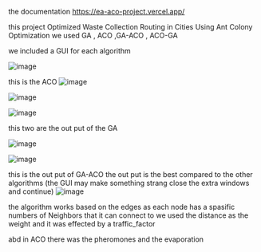 the documentation https://ea-aco-project.vercel.app/

this project Optimized Waste Collection Routing in Cities Using Ant Colony Optimization we used GA , ACO ,GA-ACO , ACO-GA 

we included a GUI  for each algorithm 

![image](https://github.com/user-attachments/assets/3d5ebaac-8990-46d8-b134-47ffc3c090e0)

this is the ACO 
![image](https://github.com/user-attachments/assets/e8c51969-6826-4a5f-b42e-8fc2de4fc49f)

![image](https://github.com/user-attachments/assets/a1af433b-35da-4818-9bdd-c1f8030d275a)

![image](https://github.com/user-attachments/assets/faf33b7e-a78c-4a83-9d00-412741f39f09)

this two are the out put of the GA 

![image](https://github.com/user-attachments/assets/c10b901c-b643-4e6a-969e-9834d058f24c)


![image](https://github.com/user-attachments/assets/babb9891-6d86-4ce8-8dab-c3e7f0e926db)

this is the out put of GA-ACO the out put is the best compared to the other algorithms (the GUI may make something strang close the extra windows and continue)
![image](https://github.com/user-attachments/assets/672a4769-81c3-4972-9b82-6ae96856ed75)

the algorithm works based on the edges as each node has a spasific numbers of Neighbors that it can connect to we used the distance as the weight and it was effected by a traffic_factor

abd in ACO there was the pheromones and the evaporation
 
